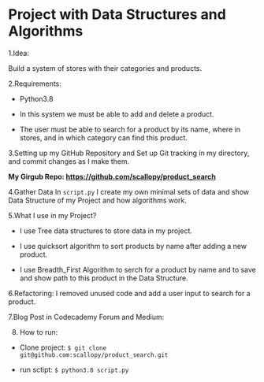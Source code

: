 # Project with Data Structures and Algorithms

1.Idea:

Build a system of stores with their categories and products.


2.Requirements:

- Python3.8

- In this system we must be able to add and delete a product.

- The user must be able to search for a product by its name, where in stores, and in which category can find this product.


3.Setting up my GitHub Repository and Set up Git tracking in my directory, and commit changes as I make them.

**My Girgub Repo: https://github.com/scallopy/product_search**

4.Gather Data
In `script.py` I create my own minimal sets of data and show Data Structure of my Project and how algorithms work.

5.What I use in my Project?

- I use Tree data structures to store data in my project.

- I use quicksort algorithm to sort products by name after adding a new product.

- I use Breadth_First Algorithm to serch for a product by name and to save and show path to this product in the Data Structure.

6.Refactoring:
I removed unused code and add a user input to search for a product.

7.Blog Post in Codecademy Forum and Medium:

8. How to run:

- Clone project: `$ git clone git@github.com:scallopy/product_search.git`

- run sctipt: `$ python3.8 script.py`
